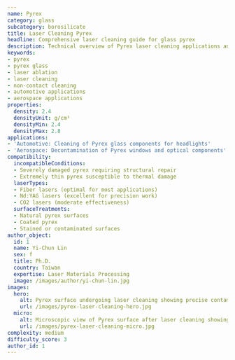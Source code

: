 ```yaml
---
name: Pyrex
category: glass
subcategory: borosilicate
title: Laser Cleaning Pyrex
headline: Comprehensive laser cleaning guide for glass pyrex
description: Technical overview of Pyrex laser cleaning applications and parameters
keywords:
- pyrex
- pyrex glass
- laser ablation
- laser cleaning
- non-contact cleaning
- automotive applications
- aerospace applications
properties:
  density: 2.4
  densityUnit: g/cm³
  densityMin: 2.4
  densityMax: 2.8
applications:
- 'Automotive: Cleaning of Pyrex glass components for headlights'
- 'Aerospace: Decontamination of Pyrex windows and optical components'
compatibility:
  incompatibleConditions:
  - Severely damaged pyrex requiring structural repair
  - Extremely thin pyrex susceptible to thermal damage
  laserTypes:
  - Fiber lasers (optimal for most applications)
  - Nd:YAG lasers (excellent for precision work)
  - CO2 lasers (moderate effectiveness)
  surfaceTreatments:
  - Natural pyrex surfaces
  - Coated pyrex
  - Stained or contaminated surfaces
author_object:
  id: 1
  name: Yi-Chun Lin
  sex: f
  title: Ph.D.
  country: Taiwan
  expertise: Laser Materials Processing
  image: /images/author/yi-chun-lin.jpg
images:
  hero:
    alt: Pyrex surface undergoing laser cleaning showing precise contamination removal
    url: /images/pyrex-laser-cleaning-hero.jpg
  micro:
    alt: Microscopic view of Pyrex surface after laser cleaning showing detailed surface structure
    url: /images/pyrex-laser-cleaning-micro.jpg
complexity: medium
difficulty_score: 3
author_id: 1
---
```

